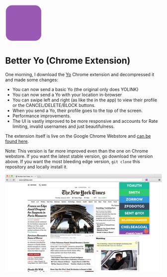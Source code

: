 ![](/images/icon-128.png)

# Better Yo (Chrome Extension)

One morning, I download the [Yo](http://justyo.co) Chrome extension and decompressed it and made some changes:
- You can now send a basic Yo (the original only does YOLINK)
- You can now send a Yo with your location in-browser
- You can swipe left and right (as like the in the app) to view their profile or the CANCEL/DELETE/BLOCK buttons.
- When you send a Yo, their profile goes to the top of the screen.
- Performance improvements.
- The UI is vastly improved to be more responsive and accounts for Rate limiting, invalid usernames and just beautifulness.

The extension itself is live on the Google Chrome Webstore and [can be found here](https://chrome.google.com/webstore/detail/better-yo/hckkeplhmlafhhikfphkbcekphbngfcl).

Note: This version is far more improved even than the one on Chrome webstore. If you want the latest stable version, go download the version above. If you want the most bleeding edge version, `git clone` this repository and locally install it.

![](/images/ss-small.png)